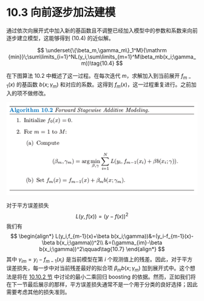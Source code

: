 # 10.3 向前逐步加法建模

通过依次向展开式中加入新的基函数且不调整已经加入模型中的参数和系数来向前逐步建立模型，这能够得到 (10.4) 的近似解。

$$
\underset{\{\beta_m,\gamma_m\}_1^M}{\mathrm {min}}\;\sum\limits_{i=1}^NL(y_i,\sum\limits_{m=1}^M\beta_mb(x_i;\gamma_m))\tag{10.4}
$$

在下图算法 10.2 中概述了这一过程。在每次迭代 $m$，求解加入到当前展开 $f_{m-1}(x)$ 的基函数 $b(x;\gamma_m)$ 和对应的系数。这得到 $f_m(x)$，这一过程重复进行。之前加入的项不做修改。

![](../img/10/alg10.2.png)

对于平方误差损失
$$
L(y,f(x))=(y-f(x))^2\tag{10.6}
$$
我们有
$$
\begin{align*}
L(y_i,f_{m-1}(x)+\beta b(x_i;\gamma))&=(y_i-f_{m-1}(x)-\beta b(x_i;\gamma))^2\\
&=(\gamma_{im}-\beta b(x_i;\gamma))^2\qquad\tag{10.7}
\end{align*}
$$
其中 $\gamma_{im}=y_i-f_{m-1}(x_i)$ 是当前模型在第 $i$ 个观测值上的残差。因此，对于平方误差损失，每一步中对当前残差最好的拟合项 $\beta_m b(x;\gamma_m)$ 加到展开式中。这个想法是将在 [10.10.2 节](10.10-Numerical-Optimization-via-Gradient-Boosting/index.html) 中讨论的最小二乘回归 boosting 的依据。然而，正如我们将在下一节最后展示的那样，平方误差损失通常不是一个用于分类的良好选择；因此需要考虑其他的损失准则。
